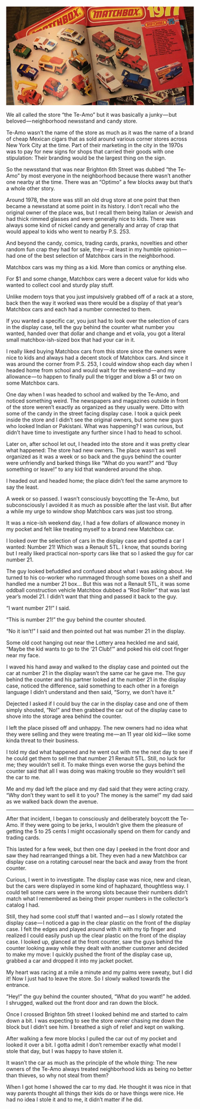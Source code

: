 <!-----
title: The Time I Shoplifted Matchbox Cars from the Te-Amo
description: About the Time I Shoplifted a Matchbox Car from a Local Te-Amo Newsstand Because the New Owners Were Jerks
date: '2018-08-06T00:39:55.808Z'
slug: 3a6fcc9ad88c
----->

![](../img/The-Time-I-Shoplifted-Matchbox-Cars-from-the-Te-Amo.jpg)
<!--A photo of a 1979/80 Matchbox car catalog opened up to the page that featured car number 21, a Renault 5 TL.(Photo by Jack Szwergold; Taken August 5, 2018)-->

We all called the store “the Te-Amo” but it was basically a junky — but beloved — neighborhood newsstand and candy store.

Te-Amo wasn’t the name of the store as much as it was the name of a brand of cheap Mexican cigars that as sold around various corner stores across New York City at the time. Part of their marketing in the city in the 1970s was to pay for new signs for shops that carried their goods with one stipulation: Their branding would be the largest thing on the sign.

So the newsstand that was near Brighton 6th Street was dubbed “the Te-Amo” by most everyone in the neighborhood because there wasn’t another one nearby at the time. There was an “Optimo” a few blocks away but that’s a whole other story.

Around 1978, the store was still an old drug store at one point that then became a newsstand at some point in its history. I don’t recall who the original owner of the place was, but I recall them being Italian or Jewish and had thick rimmed glasses and were generally nice to kids. There was always some kind of nickel candy and generally and array of crap that would appeal to kids who went to nearby P.S. 253.

And beyond the candy, comics, trading cards, pranks, novelties and other random fun crap they had for sale, they — at least in my humble opinion — had one of the best selection of Matchbox cars in the neighborhood.

Matchbox cars was my thing as a kid. More than comics or anything else.

For $1 and some change, Matchbox cars were a decent value for kids who wanted to collect cool and sturdy play stuff.

Unlike modern toys that you just impulsively grabbed off of a rack at a store, back then the way it worked was there would be a display of that year’s Matchbox cars and each had a number connected to them.

If you wanted a specific car, you just had to look over the selection of cars in the display case, tell the guy behind the counter what number you wanted, handed over that dollar and change and et voila, you got a literal small matchbox-ish-sized box that had your car in it.

I really liked buying Matchbox cars from this store since the owners were nice to kids and always had a decent stock of Matchbox cars. And since it was around the corner from P.S. 253, I could window shop each day when I headed home from school and would wait for the weekend — and my allowance — to happen to finally pull the trigger and blow a $1 or two on some Matchbox cars.

One day when I was headed to school and walked by the Te-Amo, and noticed something weird. The newspapers and magazines outside in front of the store weren’t exactly as organized as they usually were. Ditto with some of the candy in the street facing display case. I took a quick peek inside the store and I didn’t see the original owners, but some new guys who looked Indian or Pakistani. What was happening? I was curious, but didn’t have time to investigate any further since I had to head to school.

Later on, after school let out, I headed into the store and it was pretty clear what happened: The store had new owners. The place wasn’t as well organized as it was a week or so back and the guys behind the counter were unfriendly and barked things like “What do you want?” and “Buy something or leave!” to any kid that wandered around the shop.

I headed out and headed home; the place didn’t feel the same anymore to say the least.

A week or so passed. I wasn’t consciously boycotting the Te-Amo, but subconsciously I avoided it as much as possible after the last visit. But after a while my urge to window shop Matchbox cars was just too strong.

It was a nice-ish weekend day, I had a few dollars of allowance money in my pocket and felt like treating myself to a brand new Matchbox car.

I looked over the selection of cars in the display case and spotted a car I wanted: Number 21! Which was a Renault 5TL. I know, that sounds boring but I really liked practical non-sporty cars like that so I asked the guy for car number 21.

The guy looked befuddled and confused about what I was asking about. He turned to his co-worker who rummaged through some boxes on a shelf and handled me a number 21 box… But this was not a Renault 5TL, it was some oddball construction vehicle Matchbox dubbed a “Rod Roller” that was last year’s model 21. I didn’t want that thing and passed it back to the guy.

“I want number 21!” I said.

“This is number 21!” the guy behind the counter shouted.

“No it isn’t!” I said and then pointed out hat was number 21 in the display.

Some old coot hanging out near the Lottery area heckled me and said, “Maybe the kid wants to go to the ’21 Club!’” and poked his old coot finger near my face.

I waved his hand away and walked to the display case and pointed out the car at number 21 in the display wasn’t the same car he gave me. The guy behind the counter and his partner looked at the number 21 in the display case, noticed the difference, said something to each other in a foreign language I didn’t understand and then said, “Sorry, we don’t have it.”

Dejected I asked if I could buy the car in the display case and one of them simply shouted, “No!” and then grabbed the car out of the display case to shove into the storage area behind the counter.

I left the place pissed off and unhappy. The new owners had no idea what they were selling and they were treating me — an 11 year old kid — like some kinda threat to their business.

I told my dad what happened and he went out with me the next day to see if he could get them to sell me that number 21 Renault 5TL. Still, no luck for me; they wouldn’t sell it. To make things even worse the guys behind the counter said that all I was doing was making trouble so they wouldn’t sell the car to me.

Me and my dad left the place and my dad said that they were acting crazy. “Why don’t they want to sell it to you? The money is the same!” my dad said as we walked back down the avenue.

***

After that incident, I began to consciously and deliberately boycott the Te-Amo. If they were going to be jerks, I wouldn’t give them the pleasure of getting the 5 to 25 cents I might occasionally spend on them for candy and trading cards.

This lasted for a few week, but then one day I peeked in the front door and saw they had rearranged things a bit. They even had a new Matchbox car display case on a rotating carousel near the back and away from the front counter.

Curious, I went in to investigate. The display case was nice, new and clean, but the cars were displayed in some kind of haphazard, thoughtless way. I could tell some cars were in the wrong slots because their numbers didn’t match what I remembered as being their proper numbers in the collector’s catalog I had.

Still, they had some cool stuff that I wanted and — as I slowly rotated the display case — I noticed a gap in the clear plastic on the front of the display case. I felt the edges and played around with it with my tip finger and realized I could easily push up the clear plastic on the front of the display case. I looked up, glanced at the front counter, saw the guys behind the counter looking away while they dealt with another customer and decided to make my move: I quickly pushed the front of the display case up, grabbed a car and dropped it into my jacket pocket.

My heart was racing at a mile a minute and my palms were sweaty, but I did it! Now I just had to leave the store. So I slowly walked towards the entrance.

“Hey!” the guy behind the counter shouted, “What do you want!” he added. I shrugged, walked out the front door and ran down the block.

Once I crossed Brighton 5th street I looked behind me and started to calm down a bit. I was expecting to see the store owner chasing me down the block but I didn’t see him. I breathed a sigh of relief and kept on walking.

After walking a few more blocks I pulled the car out of my pocket and looked it over a bit. I gotta admit I don’t remember exactly what model I stole that day, but I was happy to have stolen it.

It wasn’t the car as much as the principle of the whole thing: The new owners of the Te-Amo always treated neighborhood kids as being no better than thieves, so why not steal from them?

When I got home I showed the car to my dad. He thought it was nice in that way parents thought all things their kids do or have things were nice. He had no idea I stole it and to me, it didn’t matter if he did.
